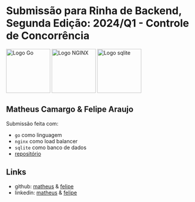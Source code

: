 # Submissão para Rinha de Backend, Segunda Edição: 2024/Q1 - Controle de Concorrência

<img src="https://cdn.jsdelivr.net/gh/devicons/devicon@latest/icons/go/go-original-wordmark.svg" alt="Logo Go" width="120" height="auto">
<img src="https://cdn.jsdelivr.net/gh/devicons/devicon@latest/icons/nginx/nginx-original.svg" alt="Logo NGINX" width="120" height="auto">
<img src="https://cdn.jsdelivr.net/gh/devicons/devicon@latest/icons/sqlite/sqlite-original.svg" alt="Logo sqlite" width="120" height="auto">

## Matheus Camargo & Felipe Araujo

Submissão feita com:

- `go` como linguagem
- `nginx` como load balancer
- `sqlite` como banco de dados
- [repositório](https://github.com/felipeparaujo/rinha-de-backend-24q1)

## Links

- github: [matheus](https://github.com/matheuscamargo) & [felipe](https://github.com/felipeparaujo)
- linkedin: [matheus](https://www.linkedin.com/in/matheus-m-camargo/) & [felipe](https://www.linkedin.com/in/feliparaujo)
